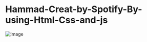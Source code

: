 # Hammad-Creat-by-Spotify-By-using-Html-Css-and-js
![image](https://github.com/user-attachments/assets/115f9c9b-7dfd-434c-9a86-54e25f76941f)
